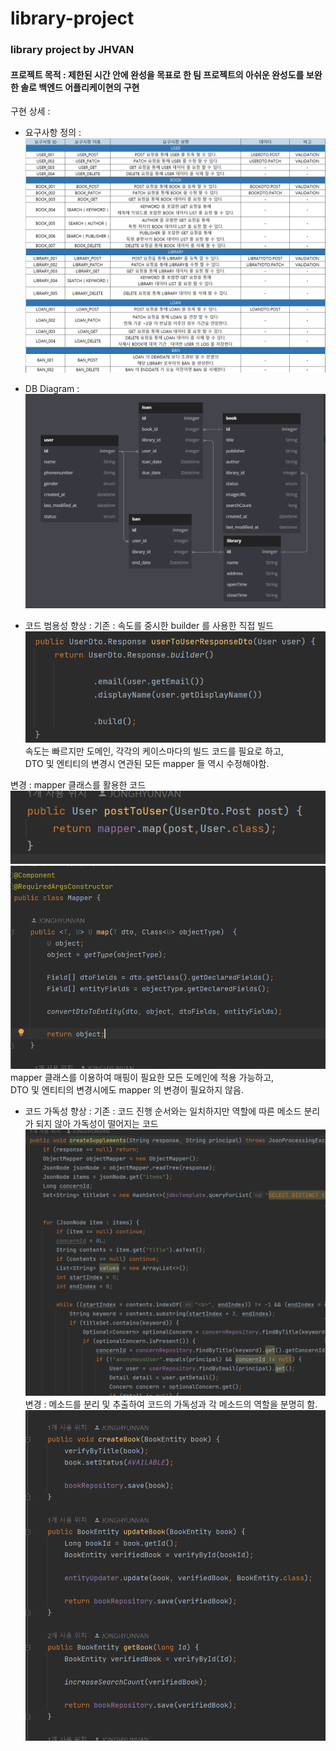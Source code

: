 # library-project
 ### library project by JHVAN   
#### 프로젝트 목적 : 제한된 시간 안에 완성을 목표로 한 팀 프로젝트의 아쉬운 완성도를 보완한 솔로 백엔드 어플리케이현의 구현   
 구현 상세 :    
 
+ 요구사항 정의 :
![img_5.png](img_5.png)


+ DB Diagram :   
![img_6.png](img_6.png) 
 

+ 코드 범용성 향상 : 
기존 : 속도를 중시한 builder 를 사용한 직접 빌드
![img.png](img.png)
속도는 빠르지만 도메인, 각각의 케이스마다의 빌드 코드를 필요로 하고,   
DTO 및 엔티티의 변경시 연관된 모든 mapper 들 역시 수정해야함.

변경 : mapper 클래스를 활용한 코드
![img_1.png](img_1.png)
![img_2.png](img_2.png)
mapper 클래스를 이용하여 매핑이 필요한 모든 도메인에 적용 가능하고,   
DTO 및 엔티티의 변경시에도 mapper 의 변경이 필요하지 않음.
+ 코드 가독성 향상 : 
기존 : 코드 진행 순서와는 일치하지만 역할에 따른 메소드 분리가 되지 않아 가독성이 떨어지는 코드
![img_3.png](img_3.png)
변경 : 메소드를 분리 및 추출하여 코드의 가독성과 각 메소드의 역할을 분명히 함.
![img_4.png](img_4.png)